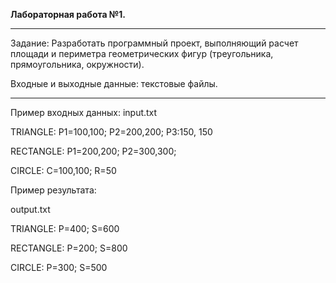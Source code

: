 **Лабораторная работа №1.**
***
Задание:
Разработать программный проект, выполняющий расчет площади и периметра геометрических фигур (треугольника, прямоугольника, окружности).

Входные и выходные данные: текстовые файлы.
***
Пример входных данных:
input.txt

TRIANGLE: P1=100,100; P2=200,200; P3:150, 150

RECTANGLE: P1=200,200; P2=300,300;

CIRCLE: C=100,100; R=50

Пример результата:

output.txt

TRIANGLE: P=400; S=600

RECTANGLE: P=200; S=800

CIRCLE: P=300; S=500